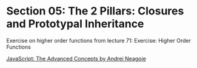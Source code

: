 # Section 05: The 2 Pillars: Closures and Prototypal Inheritance
Exercise on higher order functions from lecture 71: Exercise: Higher Order Functions

[JavaScript: The Advanced Concepts by Andrei Neagoie](https://www.udemy.com/course/advanced-javascript-concepts/)
